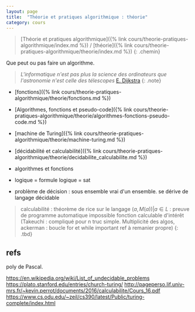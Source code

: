 ```yaml
---
layout: page
title:  "Théorie et pratiques algorithmique : théorie"
category: cours
---
```


> [Théorie et pratiques algorithmique]({% link cours/theorie-pratiques-algorithmique/index.md %}) / [théorie]({% link cours/theorie-pratiques-algorithmique/theorie/index.md %})
{: .chemin}

Que peut ou pas faire un algorithme.

> *L'informatique n'est pas plus la science des ordinateurs que l'astronomie n'est celle des télescopes* [E. Dijkstra](https://fr.wikipedia.org/wiki/Edsger_Dijkstra)
{: .note}

* [fonctions]({% link cours/theorie-pratiques-algorithmique/theorie/fonctions.md %})
* [Algorithmes, fonctions et pseudo-code]({% link cours/theorie-pratiques-algorithmique/theorie/algorithmes-fonctions-pseudo-code.md %})
* [machine de Turing]({% link cours/theorie-pratiques-algorithmique/theorie/machine-turing.md %})
* [décidabilité et calculabilité]({% link cours/theorie-pratiques-algorithmique/theorie/decidabilite_calculabilite.md %})

* algorithmes et fonctions

* logique = formule logique = sat
* problème de décision : sous ensemble vrai d'un ensemble. se dérive de langage décidable

> calculabilité :
> théorème de rice sur le langage ${(a, M(a)) | a \in L}$ : preuve de programme automatique impossible
> fonction calculable d'intérêt (Takeuchi : compliqué pour n truc simple. Multiplicité des algos, ackerman : boucle for et while important
> ref à remanier propre)
{: .tbd}

## refs

poly de Pascal.

<https://en.wikipedia.org/wiki/List_of_undecidable_problems>
<https://plato.stanford.edu/entries/church-turing/>
<http://pageperso.lif.univ-mrs.fr/~kevin.perrot/documents/2016/calculabilite/Cours_16.pdf>
<https://www.cs.odu.edu/~zeil/cs390/latest/Public/turing-complete/index.html>